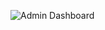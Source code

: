 ![Admin Dashboard](Airport-Management-System/Airport%20Management%20System%20Pictures/Admin%20Dashboard.png)
